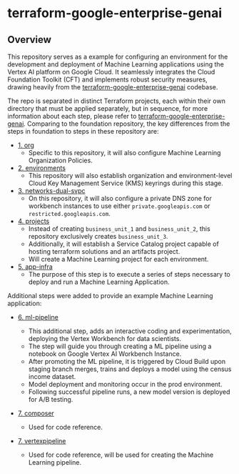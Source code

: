 # terraform-google-enterprise-genai

## Overview

This repository serves as a example for configuring an environment for the development and deployment of Machine Learning applications using the Vertex AI platform on Google Cloud. It seamlessly integrates the Cloud Foundation Toolkit (CFT) and implements robust security measures, drawing heavily from the [terraform-google-enterprise-genai](https://github.com/terraform-google-modules/terraform-google-enterprise-genai/tree/v4.0.0) codebase.

The repo is separated in distinct Terraform projects, each within their own directory that must be applied separately, but in sequence, for more information about each step, please refer to [terraform-google-enterprise-genai](https://github.com/terraform-google-modules/terraform-google-enterprise-genai/tree/v4.0.0). Comparing to the foundation repository, the key differences from the steps in foundation to steps in these repository are:

* [1. org](./1-org/)
    * Specific to this repository, it will also configure Machine Learning Organization Policies.
* [2. environments](./2-environments/)
    * This repository will also establish organization and environment-level Cloud Key Management Service (KMS) keyrings during this stage.
* [3. networks-dual-svpc](./3-networks-dual-svpc/)
    * On this repository, it will also configure a private DNS zone for workbench instances to use either `private.googleapis.com` or `restricted.googleapis.com`.
* [4. projects](./4-projects/)
    * Instead of creating `business_unit_1` and `business_unit_2`, this repository exclusively creates `business_unit_3`.
    * Additionally, it will establish a Service Catalog project capable of hosting terraform solutions and an artifacts project.
    * Will create a Machine Learning project for each environment.
* [5. app-infra](./5-app-infra/)
    * The purpose of this step is to execute a series of steps necessary to deploy and run a Machine Learning Application.

Additional steps were added to provide an example Machine Learning application:

* [6. ml-pipeline](./6-ml-pipeline/)
    * This additional step, adds an interactive coding and experimentation, deploying the Vertex Workbench for data scientists.
    * The step will guide you through creating a ML pipeline using a notebook on Google Vertex AI Workbench Instance.
    * After promoting the ML pipeline, it is triggered by Cloud Build upon staging branch merges, trains and deploys a model using the census income dataset.
    * Model deployment and monitoring occur in the prod environment.
    * Following successful pipeline runs, a new model version is deployed for A/B testing.

* [7. composer](./7-composer/)
    * Used for code reference.

* [7. vertexpipeline](./7-vertexpipeline/)
    * Used for code reference, will be used for creating the Machine Learning pipeline.
